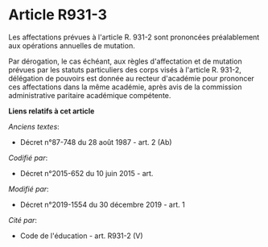 # Article R931-3

Les affectations prévues à l'article R. 931-2 sont prononcées préalablement aux opérations annuelles de mutation.

Par dérogation, le cas échéant, aux règles d'affectation et de mutation prévues par les statuts particuliers des corps visés
à l'article R. 931-2, délégation de pouvoirs est donnée au recteur d'académie pour prononcer ces affectations dans la même
académie, après avis de la commission administrative paritaire académique compétente.

**Liens relatifs à cet article**

_Anciens textes_:

  - Décret n°87-748 du 28 août 1987 - art. 2 (Ab)

_Codifié par_:

  - Décret n°2015-652 du 10 juin 2015 - art.

_Modifié par_:

  - Décret n°2019-1554 du 30 décembre 2019 - art. 1

_Cité par_:

  - Code de l'éducation - art. R931-2 (V)
